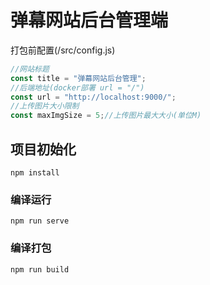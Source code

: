 # 弹幕网站后台管理端

打包前配置(/src/config.js)
```js
//网站标题
const title = "弹幕网站后台管理";
//后端地址(docker部署 url = "/")
const url = "http://localhost:9000/";
//上传图片大小限制
const maxImgSize = 5;//上传图片最大大小(单位M)
```

## 项目初始化
```
npm install
```
### 编译运行
```
npm run serve
```

### 编译打包
```
npm run build
```